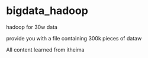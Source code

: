# bigdata_hadoop
hadoop for 30w data

provide you with a file containing 300k pieces of dataw

All content learned from itheima
